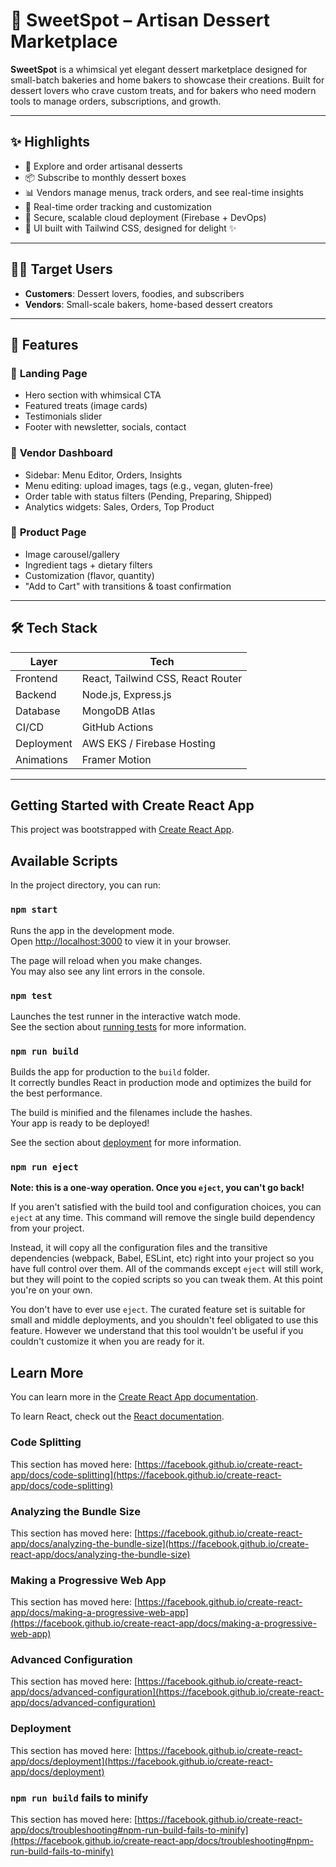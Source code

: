 # 🍰 SweetSpot – Artisan Dessert Marketplace

**SweetSpot** is a whimsical yet elegant dessert marketplace designed for small-batch bakeries and home bakers to showcase their creations. Built for dessert lovers who crave custom treats, and for bakers who need modern tools to manage orders, subscriptions, and growth.

---

## ✨ Highlights

- 🧁 Explore and order artisanal desserts
- 📦 Subscribe to monthly dessert boxes
- 📊 Vendors manage menus, track orders, and see real-time insights
- 🔄 Real-time order tracking and customization
- 🔐 Secure, scalable cloud deployment (Firebase + DevOps)
- 💖 UI built with Tailwind CSS, designed for delight ✨

---

## 🧑‍🍳 Target Users

- **Customers**: Dessert lovers, foodies, and subscribers
- **Vendors**: Small-scale bakers, home-based dessert creators

---

## 🧠 Features

### 🌸 **Landing Page**
- Hero section with whimsical CTA
- Featured treats (image cards)
- Testimonials slider
- Footer with newsletter, socials, contact

### 🧾 **Vendor Dashboard**
- Sidebar: Menu Editor, Orders, Insights
- Menu editing: upload images, tags (e.g., vegan, gluten-free)
- Order table with status filters (Pending, Preparing, Shipped)
- Analytics widgets: Sales, Orders, Top Product

### 🍩 **Product Page**
- Image carousel/gallery
- Ingredient tags + dietary filters
- Customization (flavor, quantity)
- "Add to Cart" with transitions & toast confirmation

---

## 🛠️ Tech Stack

| Layer         | Tech                             |
|---------------|----------------------------------|
| Frontend      | React, Tailwind CSS, React Router|
| Backend       | Node.js, Express.js              |
| Database      | MongoDB Atlas                    | 
| CI/CD         | GitHub Actions                   |
| Deployment    | AWS EKS / Firebase Hosting       |
| Animations    | Framer Motion                    |

---

## Getting Started with Create React App

This project was bootstrapped with [Create React App](https://github.com/facebook/create-react-app).

## Available Scripts

In the project directory, you can run:

### `npm start`

Runs the app in the development mode.\
Open [http://localhost:3000](http://localhost:3000) to view it in your browser.

The page will reload when you make changes.\
You may also see any lint errors in the console.

### `npm test`

Launches the test runner in the interactive watch mode.\
See the section about [running tests](https://facebook.github.io/create-react-app/docs/running-tests) for more information.

### `npm run build`

Builds the app for production to the `build` folder.\
It correctly bundles React in production mode and optimizes the build for the best performance.

The build is minified and the filenames include the hashes.\
Your app is ready to be deployed!

See the section about [deployment](https://facebook.github.io/create-react-app/docs/deployment) for more information.

### `npm run eject`

**Note: this is a one-way operation. Once you `eject`, you can't go back!**

If you aren't satisfied with the build tool and configuration choices, you can `eject` at any time. This command will remove the single build dependency from your project.

Instead, it will copy all the configuration files and the transitive dependencies (webpack, Babel, ESLint, etc) right into your project so you have full control over them. All of the commands except `eject` will still work, but they will point to the copied scripts so you can tweak them. At this point you're on your own.

You don't have to ever use `eject`. The curated feature set is suitable for small and middle deployments, and you shouldn't feel obligated to use this feature. However we understand that this tool wouldn't be useful if you couldn't customize it when you are ready for it.

## Learn More

You can learn more in the [Create React App documentation](https://facebook.github.io/create-react-app/docs/getting-started).

To learn React, check out the [React documentation](https://reactjs.org/).

### Code Splitting

This section has moved here: [https://facebook.github.io/create-react-app/docs/code-splitting](https://facebook.github.io/create-react-app/docs/code-splitting)

### Analyzing the Bundle Size

This section has moved here: [https://facebook.github.io/create-react-app/docs/analyzing-the-bundle-size](https://facebook.github.io/create-react-app/docs/analyzing-the-bundle-size)

### Making a Progressive Web App

This section has moved here: [https://facebook.github.io/create-react-app/docs/making-a-progressive-web-app](https://facebook.github.io/create-react-app/docs/making-a-progressive-web-app)

### Advanced Configuration

This section has moved here: [https://facebook.github.io/create-react-app/docs/advanced-configuration](https://facebook.github.io/create-react-app/docs/advanced-configuration)

### Deployment

This section has moved here: [https://facebook.github.io/create-react-app/docs/deployment](https://facebook.github.io/create-react-app/docs/deployment)

### `npm run build` fails to minify

This section has moved here: [https://facebook.github.io/create-react-app/docs/troubleshooting#npm-run-build-fails-to-minify](https://facebook.github.io/create-react-app/docs/troubleshooting#npm-run-build-fails-to-minify)
